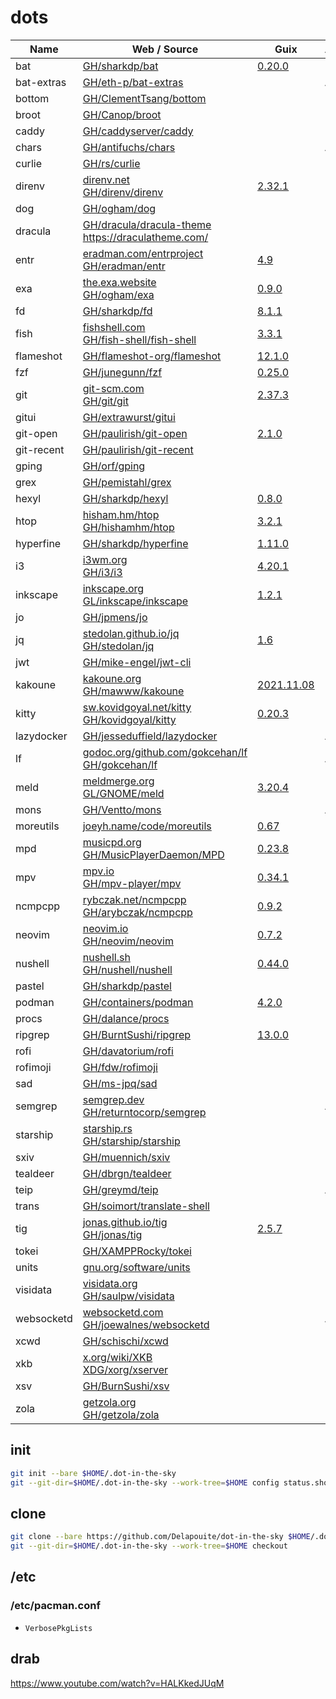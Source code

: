 # dots

Name | Web / Source | Guix | Arch | Lang | TLDR | 🧛 | Date | Version |
-----|--------------|------|------|------|------|----|------|---------|
bat | [GH/sharkdp/bat](https://github.com/sharkdp/bat) | [0.20.0](https://guix.gnu.org/en/packages/bat-0.20.0/) | ✓ | 🦀 | ✓ | ✓ | ![lc](https://img.shields.io/github/last-commit/sharkdp/bat?label=) | ![v](https://img.shields.io/github/v/release/sharkdp/bat?sort=semver&label=)
bat-extras | [GH/eth-p/bat-extras](https://github.com/eth-p/bat-extras) | | AUR | sh | | | ![lc](https://img.shields.io/github/last-commit/eth-p/bat-extras?label=) | ![v](https://img.shields.io/github/v/release/eth-p/bat-extras?sort=semver&label=)
bottom | [GH/ClementTsang/bottom](https://github.com/ClementTsang/bottom) | | ✓ | 🦀 | ✓ | ✓ | ![lc](https://img.shields.io/github/last-commit/ClementTsang/bottom?label=) | ![v](https://img.shields.io/github/v/release/ClementTsang/bottom?sort=semver&label=)
broot | [GH/Canop/broot](https://github.com/Canop/broot) | | ✓ | 🦀 | | × | ![lc](https://img.shields.io/github/last-commit/Canop/broot?label=) | ![v](https://img.shields.io/github/v/release/Canop/broot?sort=semver&label=)
caddy | [GH/caddyserver/caddy](https://github.com/caddyserver/caddy) | | ✓ | 🐹 | ✓ | | ![lc](https://img.shields.io/github/last-commit/caddyserver/caddy?label=) | ![v](https://img.shields.io/github/v/release/caddyserver/caddy?sort=semver&label=)
chars | [GH/antifuchs/chars](https://github.com/antifuchs/chars) | | AUR | 🦀 | ✓ | | ![lc](https://img.shields.io/github/last-commit/antifuchs/chars?label=) | ![v](https://img.shields.io/github/v/release/antifuchs/chars?sort=semver&label=)
curlie | [GH/rs/curlie](https://github.com/rs/curlie) | | ✓ | 🐹| ✓ | | ![lc](https://img.shields.io/github/last-commit/rs/curlie?label=) | ![v](https://img.shields.io/github/v/release/rs/curlie?sort=semver&label=)
direnv | [direnv.net](https://direnv.net/)<br>[GH/direnv/direnv](https://github.com/direnv/direnv) | [2.32.1](https://guix.gnu.org/en/packages/direnv-2.32.1/) | ✓ | 🐹 | ✓ | | ![lc](https://img.shields.io/github/last-commit/direnv/direnv?label=) | ![v](https://img.shields.io/github/v/release/direnv/direnv?sort=semver&label=)
dog | [GH/ogham/dog](https://github.com/ogham/dog) | | ✓ | 🦀 | | ✓ | ![lc](https://img.shields.io/github/last-commit/ogham/dog?label=) | ![v](https://img.shields.io/github/v/release/ogham/dog?sort=semver&label=)
dracula | [GH/dracula/dracula-theme](https://github.com/dracula/dracula-theme)<br>https://draculatheme.com/ | | | | | | ![lc](https://img.shields.io/github/last-commit/dracula/dracula-theme?label=) | ![v](https://img.shields.io/github/v/release/dracula/dracula-theme?sort=semver&label=)
entr | [eradman.com/entrproject](http://eradman.com/entrproject/)<br>[GH/eradman/entr](https://github.com/eradman/entr) | [4.9](https://guix.gnu.org/en/packages/entr-4.9/) | ✓ | C | ✓ | | ![lc](https://img.shields.io/github/last-commit/eradman/entr?label=) | ![v](https://img.shields.io/github/v/release/eradman/entr?sort=semver&label=)
exa | [the.exa.website](https://the.exa.website/)<br>[GH/ogham/exa](https://github.com/ogham/exa) | [0.9.0](https://guix.gnu.org/en/packages/exa-0.9.0/) | ✓ | 🦀 | ✓ | ✓ | ![lc](https://img.shields.io/github/last-commit/ogham/exa?label=) | ![v](https://img.shields.io/github/v/release/ogham/exa?sort=semver&label=)
fd | [GH/sharkdp/fd](https://github.com/sharkdp/fd) | [8.1.1](https://guix.gnu.org/en/packages/fd-8.1.1/) | ✓ | 🦀 | ✓ | × | ![lc](https://img.shields.io/github/last-commit/sharkdp/fd?label=) | ![v](https://img.shields.io/github/v/release/sharkdp/fd?sort=semver&label=)
fish | [fishshell.com](https://fishshell.com/)<br>[GH/fish-shell/fish-shell](https://github.com/fish-shell/fish-shell) | [3.3.1](https://guix.gnu.org/en/packages/fish-3.3.1/) | ✓ | C++ | ✓ | ✓ |![lc](https://img.shields.io/github/last-commit/fish-shell/fish-shell?label=) | ![v](https://img.shields.io/github/v/release/fish-shell/fish-shell?sort=semver&label=)
flameshot | [GH/flameshot-org/flameshot](https://github.com/flameshot-org/flameshot) | [12.1.0](https://guix.gnu.org/en/packages/flameshot-12.1.0/) | ✓ | C++ | ✓ | | ![lc](https://img.shields.io/github/last-commit/flameshot-org/flameshot?label=) | ![v](https://img.shields.io/github/v/release/flameshot-org/flameshot?sort=semver&label=)
fzf | [GH/junegunn/fzf](https://github.com/junegunn/fzf) | [0.25.0](https://guix.gnu.org/en/packages/fzf-0.25.0/) | ✓ | 🐹 | ✓ | ✓ | ![lc](https://img.shields.io/github/last-commit/junegunn/fzf?label=) | ![v](https://img.shields.io/github/v/release/junegunn/fzf?sort=semver&label=)
git | [git-scm.com](https://git-scm.com/)<br>[GH/git/git](https://github.com/git/git) | [2.37.3](https://guix.gnu.org/en/packages/git-2.37.3/) | ✓ | C | ✓ | ✓ | ![lc](https://img.shields.io/github/last-commit/git/git?label=) | ![v](https://img.shields.io/github/v/release/git/git?sort=semver&label=)
gitui | [GH/extrawurst/gitui](https://github.com/extrawurst/gitui) | | ✓ | 🦀 | | | ![lc](https://img.shields.io/github/last-commit/extrawurst/gitui?label=) | ![v](https://img.shields.io/github/v/release/extrawurst/gitui?sort=semver&label=)
git-open | [GH/paulirish/git-open](https://github.com/paulirish/git-open) | [2.1.0](https://guix.gnu.org/en/packages/git-open-2.1.0/) | | sh | | | ![lc](https://img.shields.io/github/last-commit/paulirish/git-open?label=) | ![v](https://img.shields.io/github/v/release/paulirish/git-open?sort=semver&label=)
git-recent | [GH/paulirish/git-recent](https://github.com/paulirish/git-recent) | | | sh | | | ![lc](https://img.shields.io/github/last-commit/paulirish/git-recent?label=) | ![v](https://img.shields.io/github/v/release/paulirish/git-recent?sort=semver&label=)
gping | [GH/orf/gping](https://github.com/orf/gping) | | ✓ | 🦀 | | ✓ | ![lc](https://img.shields.io/github/last-commit/orf/gping?label=) | ![v](https://img.shields.io/github/v/release/orf/gping?sort=semver&label=)
grex | [GH/pemistahl/grex](https://github.com/pemistahl/grex) | | ✓ | 🦀 | | | ![lc](https://img.shields.io/github/last-commit/pemistahl/grex?label=) | ![v](https://img.shields.io/github/v/release/pemistahl/grex?sort=semver&label=)
hexyl | [GH/sharkdp/hexyl](https://github.com/sharkdp/hexyl) | [0.8.0](https://guix.gnu.org/en/packages/hexyl-0.8.0/) | ✓ | 🦀 | ✓ | ✓ | ![lc](https://img.shields.io/github/last-commit/sharkdp/hexyl?label=) | ![v](https://img.shields.io/github/v/release/sharkdp/hexyl?sort=semver&label=)
htop | [hisham.hm/htop](https://hisham.hm/htop/)<br>[GH/hishamhm/htop](https://github.com/hishamhm/htop) | [3.2.1](https://guix.gnu.org/en/packages/htop-3.2.1/) | ✓ | C | ✓ | ✓ | ![lc](https://img.shields.io/github/last-commit/hishamhm/htop?label=) | ![v](https://img.shields.io/github/v/release/hishamhm/htop?sort=semver&label=)
hyperfine | [GH/sharkdp/hyperfine](https://github.com/sharkdp/hyperfine) | [1.11.0](https://guix.gnu.org/en/packages/hyperfine-1.11.0/) | ✓ | 🦀 | ✓ | ✓ | ![lc](https://img.shields.io/github/last-commit/sharkdp/hyperfine?label=) | ![v](https://img.shields.io/github/v/release/sharkdp/hyperfine?sort=semver&label=)
i3 | [i3wm.org](https://i3wm.org/)<br>[GH/i3/i3](https://github.com/i3/i3) | [4.20.1](https://guix.gnu.org/en/packages/i3-wm-4.20.1/) | ✓ | C | ✓ | ✓ | ![lc](https://img.shields.io/github/last-commit/i3/i3?label=) | ![v](https://img.shields.io/github/v/release/i3/i3?sort=semver&label=)
inkscape | [inkscape.org](https://inkscape.org/)<br>[GL/inkscape/inkscape](https://gitlab.com/inkscape/inkscape) | [1.2.1](https://guix.gnu.org/en/packages/inkscape-1.2.1/) | ✓ | C++ | ✓ | |
jo | [GH/jpmens/jo](https://github.com/jpmens/jo) | | ✓ | C | ✓ | | ![lc](https://img.shields.io/github/last-commit/jpmens/jo?label=) | ![v](https://img.shields.io/github/v/release/jpmens/jo?sort=semver&label=)
jq | [stedolan.github.io/jq](https://stedolan.github.io/jq/)<br>[GH/stedolan/jq](https://github.com/stedolan/jq) | [1.6](https://guix.gnu.org/packages/jq-1.6/) | ✓ | C | ✓ | ✓ | ![lc](https://img.shields.io/github/last-commit/stedolan/jq?label=) | ![v](https://img.shields.io/github/v/release/stedolan/jq?sort=semver&label=)
jwt | [GH/mike-engel/jwt-cli](https://github.com/mike-engel/jwt-cli) | | ✓ | 🦀 | ✓ | ✓ | ![lc](https://img.shields.io/github/last-commit/mike-engel/jwt-cli?label=) | ![v](https://img.shields.io/github/v/release/mike-engel/jwt-cli?sort=semver&label=)
kakoune | [kakoune.org](https://kakoune.org/)<br>[GH/mawww/kakoune](https://github.com/mawww/kakoune) | [2021.11.08](https://guix.gnu.org/en/packages/kakoune-2021.11.08/) | ✓ | C++ | ✓ | ✓ | ![lc](https://img.shields.io/github/last-commit/mawww/kakoune?label=) | ![v](https://img.shields.io/github/v/release/mawww/kakoune?sort=semver&label=)
kitty | [sw.kovidgoyal.net/kitty](https://sw.kovidgoyal.net/kitty/)<br>[GH/kovidgoyal/kitty](https://github.com/kovidgoyal/kitty) | [0.20.3](https://guix.gnu.org/en/packages/kitty-0.20.3/) | ✓ | C | | ✓ | ![lc](https://img.shields.io/github/last-commit/kovidgoyal/kitty?label=) | ![v](https://img.shields.io/github/v/release/kovidgoyal/kitty?sort=semver&label=)
lazydocker | [GH/jesseduffield/lazydocker](https://github.com/jesseduffield/lazydocker) | | AUR | 🐹 | | ✓ | ![lc](https://img.shields.io/github/last-commit/jesseduffield/lazydocker?label=) | ![v](https://img.shields.io/github/v/release/jesseduffield/lazydocker?sort=semver&label=)
lf | [godoc.org/github.com/gokcehan/lf](https://godoc.org/github.com/gokcehan/lf)<br>[GH/gokcehan/lf](https://github.com/gokcehan/lf) | | AUR | 🐹 | | ✓ | ![lc](https://img.shields.io/github/last-commit/gokcehan/lf?label=) | ![v](https://img.shields.io/github/v/release/gokcehan/lf?sort=semver&label=)
meld | [meldmerge.org](https://meldmerge.org/)<br>[GL/GNOME/meld](https://gitlab.gnome.org/GNOME/meld) | [3.20.4](https://guix.gnu.org/en/packages/meld-3.20.4/) | ✓ | 🐍| ✓ | |
mons | [GH/Ventto/mons](https://github.com/Ventto/mons) | | AUR | sh | | | ![lc](https://img.shields.io/github/last-commit/Ventto/mons?label=) | ![v](https://img.shields.io/github/v/release/Ventto/mons?sort=semver&label=)
moreutils | [joeyh.name/code/moreutils](https://joeyh.name/code/moreutils/) | [0.67](https://guix.gnu.org/en/packages/moreutils-0.67/) | ✓ | C | | |
mpd | [musicpd.org](https://www.musicpd.org/)<br>[GH/MusicPlayerDaemon/MPD](https://github.com/MusicPlayerDaemon/MPD) | [0.23.8](https://guix.gnu.org/en/packages/mpd-0.23.8/) | ✓ | C++ | | | ![lc](https://img.shields.io/github/last-commit/MusicPlayerDaemon/MPD?label=) | ![v](https://img.shields.io/github/v/release/MusicPlayerDaemon/MPD?sort=semver&label=)
mpv | [mpv.io](https://mpv.io/)<br>[GH/mpv-player/mpv](https://github.com/mpv-player/mpv) | [0.34.1](https://guix.gnu.org/en/packages/mpv-0.34.1/) | ✓ | C | ✓ | | ![lc](https://img.shields.io/github/last-commit/mpv-player/mpv?label=) | ![v](https://img.shields.io/github/v/release/mpv-player/mpv?sort=semver&label=)
ncmpcpp | [rybczak.net/ncmpcpp](https://rybczak.net/ncmpcpp/)<br>[GH/arybczak/ncmpcpp](https://github.com/arybczak/ncmpcpp) | [0.9.2](https://guix.gnu.org/en/packages/ncmpcpp-0.9.2/) | ✓ | C++ | ✓ | ✓ | ![lc](https://img.shields.io/github/last-commit/arybczak/ncmpcpp?label=) | ![v](https://img.shields.io/github/v/release/arybczak/ncmpcpp?sort=semver&label=)
neovim | [neovim.io](https://neovim.io/)<br>[GH/neovim/neovim](https://github.com/neovim/neovim) | [0.7.2](https://guix.gnu.org/en/packages/neovim-0.7.2/) | ✓ | C | ✓ | ✓ | ![lc](https://img.shields.io/github/last-commit/neovim/neovim?label=) | ![v](https://img.shields.io/github/v/release/neovim/neovim?sort=semver&label=)
nushell | [nushell.sh](https://www.nushell.sh)<br>[GH/nushell/nushell](https://github.com/nushell/nushell) | [0.44.0](https://guix.gnu.org/en/packages/nushell-0.44.0/) | ✓ | 🦀 | | ✓ | ![lc](https://img.shields.io/github/last-commit/nushell/nushell?label=) | ![v](https://img.shields.io/github/v/release/nushell/nushell?sort=semver&label=)
pastel | [GH/sharkdp/pastel](https://github.com/sharkdp/pastel) | | ✓ | 🦀 | ✓ | ✓ | ![lc](https://img.shields.io/github/last-commit/sharkdp/pastel?label=) | ![v](https://img.shields.io/github/v/release/sharkdp/pastel?sort=semver&label=)
podman | [GH/containers/podman](https://github.com/containers/podman) | [4.2.0](https://guix.gnu.org/en/packages/podman-4.2.0/) | ✓ | 🐹 | ✓ | | ![lc](https://img.shields.io/github/last-commit/containers/podman?label=) | ![v](https://img.shields.io/github/v/release/containers/podman?sort=semver&label=)
procs  | [GH/dalance/procs](https://github.com/dalance/procs) | | ✓ | 🦀 | | ✓ | ![lc](https://img.shields.io/github/last-commit/dalance/procs?label=) | ![v](https://img.shields.io/github/v/release/dalance/procs?sort=semver&label=)
ripgrep  | [GH/BurntSushi/ripgrep](https://github.com/BurntSushi/ripgrep) | [13.0.0](https://guix.gnu.org/en/packages/ripgrep-13.0.0/) | ✓ | 🦀 | ✓ | ✓ | ![lc](https://img.shields.io/github/last-commit/BurntSushi/ripgrep?label=) | ![v](https://img.shields.io/github/v/release/BurntSushi/ripgrep?sort=semver&label=)
rofi | [GH/davatorium/rofi](https://github.com/davatorium/rofi) | | ✓ | C | ✓ | ✓ | ![lc](https://img.shields.io/github/last-commit/davatorium/rofi?label=) | ![v](https://img.shields.io/github/v/release/davatorium/rofi?sort=semver&label=)
rofimoji | [GH/fdw/rofimoji](https://github.com/fdw/rofimoji) | | ✓ | 🐍 | | | ![lc](https://img.shields.io/github/last-commit/fdw/rofimoji?label=) | ![v](https://img.shields.io/github/v/release/fdw/rofimoji?sort=semver&label=)
sad | [GH/ms-jpq/sad](https://github.com/ms-jpq/sad) | | ✓ | 🦀 | | | ![lc](https://img.shields.io/github/last-commit/ms-jpq/sad?label=) | ![v](https://img.shields.io/github/v/release/ms-jpq/sad?sort=semver&label=)
semgrep | [semgrep.dev](https://semgrep.dev/)<br>[GH/returntocorp/semgrep](https://github.com/returntocorp/semgrep) | | AUR | 🐪 | | | ![lc](https://img.shields.io/github/last-commit/returntocorp/semgrep?label=) | ![v](https://img.shields.io/github/v/release/returntocorp/semgrep?sort=semver&label=)
starship | [starship.rs](https://starship.rs/)<br>[GH/starship/starship](https://github.com/starship/starship) | | ✓ | 🦀 | | ✓ | ![lc](https://img.shields.io/github/last-commit/starship/starship?label=) | ![v](https://img.shields.io/github/v/release/starship/starship?sort=semver&label=)
sxiv | [GH/muennich/sxiv](https://github.com/muennich/sxiv) | | ✓ | C | ✓ | | ![lc](https://img.shields.io/github/last-commit/muennich/sxiv?label=) | ![v](https://img.shields.io/github/v/release/muennich/sxiv?sort=semver&label=)
tealdeer | [GH/dbrgn/tealdeer](https://github.com/dbrgn/tealdeer) | | ✓ | 🦀 | ✓ | ✓ | ![lc](https://img.shields.io/github/last-commit/dbrgn/tealdeer?label=) | ![v](https://img.shields.io/github/v/release/dbrgn/tealdeer?sort=semver&label=)
teip | [GH/greymd/teip](https://github.com/greymd/teip) | | AUR | 🦀 | ✓ | | ![lc](https://img.shields.io/github/last-commit/greymd/teip?label=) | ![v](https://img.shields.io/github/v/release/greymd/teip?sort=semver&label=)
trans | [GH/soimort/translate-shell](https://github.com/soimort/translate-shell) | | ✓ | awk | ✓ | | ![lc](https://img.shields.io/github/last-commit/soimort/translate-shell?label=) | ![v](https://img.shields.io/github/v/release/soimort/translate-shell?sort=semver&label=)
tig | [jonas.github.io/tig](https://jonas.github.io/tig/)<br>[GH/jonas/tig](https://github.com/jonas/tig) | [2.5.7](https://guix.gnu.org/en/packages/tig-2.5.7/) | ✓ | C | ✓ | ✓ | ![lc](https://img.shields.io/github/last-commit/jonas/tig?label=) | ![v](https://img.shields.io/github/v/release/jonas/tig?sort=semver&label=)
tokei | [GH/XAMPPRocky/tokei](https://github.com/XAMPPRocky/tokei) | | ✓ | 🦀 | ✓ | | ![lc](https://img.shields.io/github/last-commit/XAMPPRocky/tokei?label=) | ![v](https://img.shields.io/github/v/release/XAMPPRocky/tokei?sort=semver&label=)
units | [gnu.org/software/units](https://www.gnu.org/software/units/) | | ✓ | C | | |
visidata | [visidata.org](https://www.visidata.org/)<br>[GH/saulpw/visidata](https://github.com/saulpw/visidata) | | ✓ | 🐍 | | | ![lc](https://img.shields.io/github/last-commit/saulpw/visidata?label=) | ![v](https://img.shields.io/github/v/release/saulpw/visidata?sort=semver&label=)
websocketd | [websocketd.com](http://websocketd.com/)<br>[GH/joewalnes/websocketd](https://github.com/joewalnes/websocketd) | | AUR | 🐹 | | | ![lc](https://img.shields.io/github/last-commit/joewalnes/websocketd?label=) | ![v](https://img.shields.io/github/v/release/joewalnes/websocketd?sort=semver&label=)
xcwd | [GH/schischi/xcwd](https://github.com/schischi/xcwd) | | ✓ | C | | | ![lc](https://img.shields.io/github/last-commit/schischi/xcwd?label=) | ![v](https://img.shields.io/github/v/release/schischi/xcwd?sort=semver&label=)
xkb | [x.org/wiki/XKB](https://www.x.org/wiki/XKB/)<br>[XDG/xorg/xserver](https://cgit.freedesktop.org/xorg/xserver/tree/xkb) | | ✓ | C | | |
xsv | [GH/BurnSushi/xsv](https://github.com/BurntSushi/xsv) | | ✓ | 🦀 | ✓ | | ![lc](https://img.shields.io/github/last-commit/BurntSushi/xsv?label=) | ![v](https://img.shields.io/github/v/release/BurntSushi/xsv?sort=semver&label=)
zola | [getzola.org](https://www.getzola.org)<br>[GH/getzola/zola](https://github.com/getzola/zola) | | ✓ | 🦀 | ✓ | | ![lc](https://img.shields.io/github/last-commit/getzola/zola?label=) | ![v](https://img.shields.io/github/v/release/getzola/zola?sort=semver&label=)

## init

```sh
git init --bare $HOME/.dot-in-the-sky
git --git-dir=$HOME/.dot-in-the-sky --work-tree=$HOME config status.showUntrackedFiles no
```

## clone

```sh
git clone --bare https://github.com/Delapouite/dot-in-the-sky $HOME/.dot-in-the-sky
git --git-dir=$HOME/.dot-in-the-sky --work-tree=$HOME checkout
```

## /etc

### /etc/pacman.conf

- `VerbosePkgLists`

## drab

https://www.youtube.com/watch?v=HALKkedJUqM

